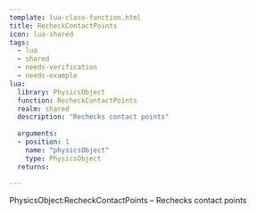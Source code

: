 ```yaml
---
template: lua-class-function.html
title: RecheckContactPoints
icon: lua-shared
tags:
  - lua
  - shared
  - needs-verification
  - needs-example
lua:
  library: PhysicsObject
  function: RecheckContactPoints
  realm: shared
  description: "Rechecks contact points"
  
  arguments:
  - position: 1
    name: "physicsObject"
    type: PhysicsObject
  returns:
    
---
```


<div class="lua__search__keywords">
PhysicsObject:RecheckContactPoints &#x2013; Rechecks contact points
</div>
